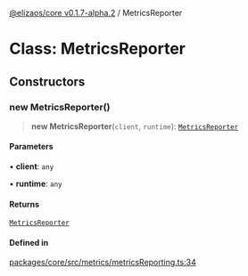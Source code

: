[@elizaos/core v0.1.7-alpha.2](../index.md) / MetricsReporter

# Class: MetricsReporter

## Constructors

### new MetricsReporter()

> **new MetricsReporter**(`client`, `runtime`): [`MetricsReporter`](MetricsReporter.md)

#### Parameters

• **client**: `any`

• **runtime**: `any`

#### Returns

[`MetricsReporter`](MetricsReporter.md)

#### Defined in

[packages/core/src/metrics/metricsReporting.ts:34](https://github.com/siwanetzu/eliza/blob/main/packages/core/src/metrics/metricsReporting.ts#L34)
